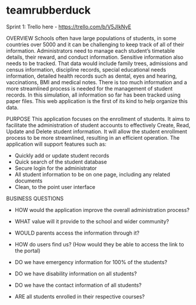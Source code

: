 # teamrubberduck

Sprint 1: Trello here - https://trello.com/b/V5JIkNyE

OVERVIEW
Schools often have large populations of students, in some countries over 5000 and it can be challenging to keep track of all of their information. Administrators need to manage each student’s timetable details, their reward, and conduct information. Sensitive information also needs to be tracked. That data would include family trees, admissions and census information, discipline records, special educational needs information, detailed health records such as dental, eyes and hearing, vaccinations, BMI and medical notes. There is too much information and a more streamlined process is needed for the management of student records. In this simulation, all information so far has been tracked using paper files. This web application is the first of its kind to help organize this data.

PURPOSE
This application focuses on the enrollment of students. It aims to facilitate the administration of student accounts to effectively Create, Read, Update and Delete student information. It will allow the student enrollment process to be more streamlined, resulting in an efficient operation. The application will support features such as:

- Quickly add or update student records
- Quick search of the student database
- Secure login for the administrator
- All student information to be on one page, including any related documents
- Clean, to the point user interface

BUSINESS QUESTIONS

- HOW would the application improve the overall administration process?

- WHAT value will it provide to the school and wider community?

- WOULD parents access the information through it?

- HOW do users find us? (How would they be able to access the link to the portal)

- DO we have emergency information for 100% of the students?

- DO we have disability information on all students?

- DO we have the contact information of all students?

- ARE all students enrolled in their respective courses?
